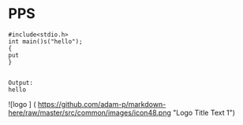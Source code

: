 # PPS

```
#include<stdio.h>
int main()s("hello");
{
put
}


Output:
hello

```
![logo ] ( https://github.com/adam-p/markdown-here/raw/master/src/common/images/icon48.png "Logo Title Text 1")
